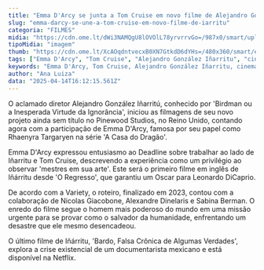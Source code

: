 ```yaml
---
title: "Emma D'Arcy se junta a Tom Cruise em novo filme de Alejandro González Iñarritu"
slug: "emma-darcy-se-une-a-tom-cruise-em-novo-filme-de-iarritu"
categoria: "FILMES"
midia: "https://cdn.ome.lt/dWi3NAMQgU8lOVOlL78yrvrrvGo=/987x0/smart/uploads/conteudo/fotos/OMELETE_CAPA_-_2025-04-14T130013.670.png"
tipoMidia: "imagem"
thumb: "https://cdn.ome.lt/XcAOqdntvecxB0XN7GtkdD6dYHs=/480x360/smart/extras/conteudos/omelete_THUMB_-_2025-04-14T125846.429.png"
tags: ["Emma D'Arcy", "Tom Cruise", "Alejandro González Iñarritu", "cinema", "filme"]
keywords: "Emma D'Arcy, Tom Cruise, Alejandro González Iñarritu, cinema, filme"
author: "Ana Luiza"
data: "2025-04-14T16:12:15.561Z"
---
```


O aclamado diretor Alejandro González Iñarritú, conhecido por 'Birdman ou a Inesperada Virtude da Ignorância', iniciou as filmagens de seu novo projeto ainda sem título no Pinewood Studios, no Reino Unido, contando agora com a participação de Emma D'Arcy, famosa por seu papel como Rhaenyra Targaryen na série 'A Casa do Dragão'. 

Emma D'Arcy expressou entusiasmo ao Deadline sobre trabalhar ao lado de Iñarritu e Tom Cruise, descrevendo a experiência como um privilégio ao observar 'mestres em sua arte'. Este será o primeiro filme em inglês de Iñárritu desde 'O Regresso', que garantiu um Oscar para Leonardo DiCaprio. 

De acordo com a Variety, o roteiro, finalizado em 2023, contou com a colaboração de Nicolas Giacobone, Alexandre Dinelaris e Sabina Berman. O enredo do filme segue o homem mais poderoso do mundo em uma missão urgente para se provar como o salvador da humanidade, enfrentando um desastre que ele mesmo desencadeou. 

O último filme de Iñárritu, 'Bardo, Falsa Crônica de Algumas Verdades', explora a crise existencial de um documentarista mexicano e está disponível na Netflix.